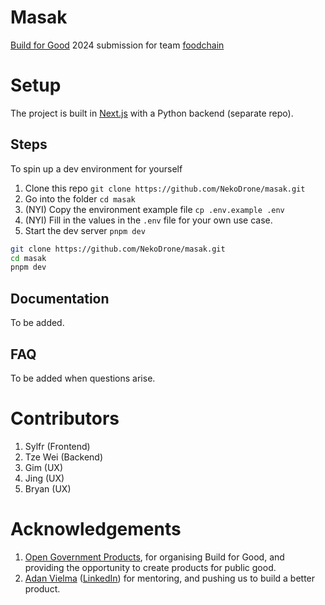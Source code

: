# Masak

[Build for Good](https://build.gov.sg) 2024 submission for team [foodchain](https://www.build.gov.sg/foodchain/)

# Setup

The project is built in [Next.js](https://nextjs.org/) with a Python backend (separate repo).

## Steps

To spin up a dev environment for yourself

1. Clone this repo `git clone https://github.com/NekoDrone/masak.git`
2. Go into the folder `cd masak`
3. (NYI) Copy the environment example file `cp .env.example .env`
4. (NYI) Fill in the values in the `.env` file for your own use case.
5. Start the dev server `pnpm dev`

```bash
git clone https://github.com/NekoDrone/masak.git
cd masak
pnpm dev
```

## Documentation

To be added.

## FAQ

To be added when questions arise.

# Contributors

1. Sylfr (Frontend)
2. Tze Wei (Backend)
3. Gim (UX)
4. Jing (UX)
5. Bryan (UX)

# Acknowledgements

1. [Open Government Products](https://open.gov.sg), for organising Build for Good, and providing the opportunity to create products for public good.
2. [Adan Vielma](https://www.open.gov.sg/people/adan) ([LinkedIn](https://www.linkedin.com/in/adan-vielma/)) for mentoring, and pushing us to build a better product.
